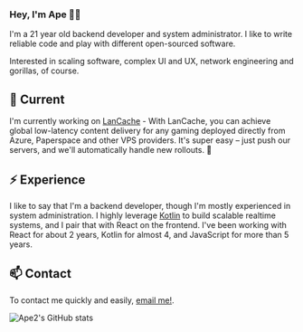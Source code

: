### Hey, I'm Ape 👋🏾

I'm a 21 year old backend developer and system administrator. I like to write reliable code and play with different open-sourced software.

Interested in scaling software, complex UI and UX, network engineering and gorillas, of course.

## 🔭 Current

I'm currently working on [LanCache](https://lancache.net) - With LanCache, you can achieve global low-latency content delivery for any gaming deployed directly from Azure, Paperspace and other VPS providers. It's super easy – just push our servers, and we'll automatically handle new rollouts. 🚀

## ⚡️ Experience

I like to say that I'm a backend developer, though I'm mostly experienced in system administration. I highly leverage [Kotlin](https://kotlinlang.org/) to build scalable realtime systems, and I pair that with React on the frontend. I've been working with React for about 2 years, Kotlin for almost 4, and JavaScript for more than 5 years.

## 📫 Contact

To contact me quickly and easily, [email me!](mailto:me@ape2.me).

![Ape2's GitHub stats](https://github-readme-stats.vercel.app/api?username=ape-squared&show_icons=true&theme=dark)
